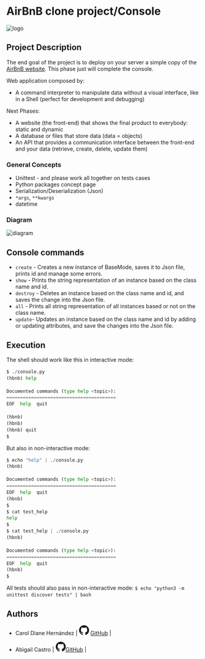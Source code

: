 # AirBnB clone project/Console

![logo](https://github.com/CarolDianeHA/holbertonschool-AirBnB_clone/blob/caroldiane/image/hbnb%20logo.png)

## Project Description

The end goal of the project is to deploy on your server a simple copy of the [AirBnB website](https://www.airbnb.com/). This phase just will complete the console.

Web application composed by:

* A command interpreter to manipulate data without a visual interface, like in a Shell (perfect for development and debugging)

Next Phases:

* A website (the front-end) that shows the final product to everybody: static and dynamic
* A database or files that store data (data = objects)
* An API that provides a communication interface between the front-end and your data (retrieve, create, delete, update them)

### General Concepts

* Unittest - and please work all together on tests cases
* Python packages concept page
* Serialization/Deserialization (Json)
* `*args`, `**kwargs`
* datetime

### Diagram

![diagram](https://github.com/CarolDianeHA/holbertonschool-AirBnB_clone/blob/caroldiane/image/Project%20Diagram.png)

## Console commands

* `create` - Creates a new instance of BaseMode, saves it to Json file, prints id and manage some errors.
* `show` - Prints the string representation of an instance based on the class name and id.
* `destroy` - Deletes an instance based on the class name and id, and saves the change into the Json file.
* `all` - Prints all string representation of all instances based or not on the class name.
* `update`- Updates an instance based on the class name and id by adding or updating attributes, and save the changes into the Json file.

## Execution

The shell should work like this in interactive mode:

```py
$ ./console.py
(hbnb) help

Documented commands (type help <topic>):
========================================
EOF  help  quit

(hbnb)
(hbnb)
(hbnb) quit
$
```

But also in non-interactive mode:

```py
$ echo "help" | ./console.py
(hbnb)

Documented commands (type help <topic>):
========================================
EOF  help  quit
(hbnb)
$
$ cat test_help
help
$
$ cat test_help | ./console.py
(hbnb)

Documented commands (type help <topic>):
========================================
EOF  help  quit
(hbnb)
$
```

All tests should also pass in non-interactive mode: `$ echo "python3 -m unittest discover tests" | bash`

## Authors

* Carol Diane Hernández |   <img alt="GitHub" width="26px" src="https://raw.githubusercontent.com/github/explore/78df643247d429f6cc873026c0622819ad797942/topics/github/github.png" /> [GitHub](https://github.com/CarolDianeHA) |

* Abigail Castro | <img alt="GitHub" width="26px" src="https://raw.githubusercontent.com/github/explore/78df643247d429f6cc873026c0622819ad797942/topics/github/github.png" />[GitHub](https://github.com/AbigailCastroFigueroa) |
